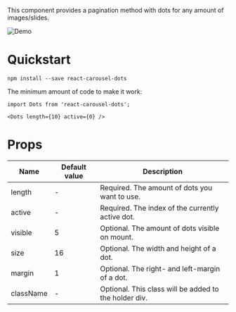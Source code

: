 ﻿This component provides a pagination method with dots for any amount of images/slides.

![Demo](https://i.imgur.com/TVIRA8z.gif)

# Quickstart

    npm install --save react-carousel-dots
The minimum amount of code to make it work:

    import Dots from 'react-carousel-dots';
    
    <Dots length={10} active={0} />

# Props

| Name | Default value | Description |
|--|--|--|
| length | - | Required. The amount of dots you want to use. |
| active | - | Required. The index of the currently active dot. |
| visible | 5 | Optional. The amount of dots visible on mount. |
| size | 16 | Optional. The width and height of a dot. |
| margin | 1 | Optional. The right- and left-margin of a dot. |
| className | - | Optional. This class will be added to the holder div. |



